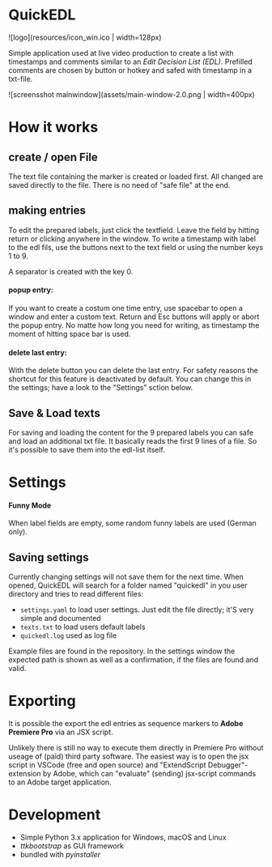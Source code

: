 # QuickEDL
![logo](resources/icon_win.ico | width=128px)

Simple application used at live video production to create a list with timestamps and comments similar to an *Edit Decision List (EDL)*.
Prefilled comments are chosen by button or hotkey and safed with timestamp in a txt-file.

![screensshot mainwindow](assets/main-window-2.0.png | width=400px)

# How it works

 ## create / open File
 The text file containing the marker is created or loaded first. All changed are saved directly to the file. There is no need of "safe file" at the end.

 ## making entries
 To edit the prepared labels, just click the textfield. Leave the field by hitting return or clicking anywhere in the window.
 To write a timestamp with label to the edl fils, use the buttons next to the text field or using the number keys 1 to 9.
 
 A separator is created with the key 0.

 #### popup entry:
 If you want to create a costum one time entry, use spacebar to open a window and enter a custom text. Return and Esc buttons will apply or abort the popup entry.
 No matte how long you need for writing, as timestamp the moment of hitting space bar is used.

 #### delete last entry:
 With the delete button you can delete the last entry. For safety reasons the shortcut for this feature is deactivated by default. You can change this in the settings; have a look to the "Settings" sction below.
 
 ## Save & Load texts
 For saving and loading the content for the 9 prepared labels you can safe and load an additional txt file.
 It basically reads the first 9 lines of a file. So it's possible to save them into the edl-list itself.

# Settings
#### Funny Mode
When label fields are empty, some random funny labels are used (German only).

## Saving settings
Currently changing settings will not save them for the next time. When opened, QuickEDL will search for a folder named "quickedl" in you user directory and tries to read different files:
- `settings.yaml` to load user settings. Just edit the file directly; it'S very simple and documented
- `texts.txt` to load users default labels
- `quickedl.log` used as log file

Example files are found in the repository. In the settings window the expected path is shown as well as a confirmation, if the files are found and valid.

# Exporting
 It is possible the export the edl entries as sequence markers to **Adobe Premiere Pro** via an JSX script.

 Unlikely there is still no way to execute them directly in Premiere Pro without useage of (paid) third party software.
 The easiest way is to open the jsx script in VSCode (free and open source) and "ExtendScript Debugger"-extension by Adobe, which can "evaluate" (sending) jsx-script commands to an Adobe target application.

# Development
- Simple Python 3.x application for Windows, macOS and Linux
- *ttkbootstrap* as GUI framework
- bundled with *pyinstaller*